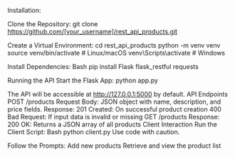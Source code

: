 Installation:

Clone the Repository:
git clone https://github.com/[your_username]/rest_api_products.git

Create a Virtual Environment:
cd rest_api_products
python -m venv venv
source venv/bin/activate  # Linux/macOS
venv\Scripts\activate  # Windows


Install Dependencies:
Bash
pip install Flask flask_restful requests


Running the API
Start the Flask App:
python app.py


The API will be accessible at http://127.0.0.1:5000 by default.
API Endpoints
POST /products
Request Body: JSON object with name, description, and price fields.
Response:
201 Created: On successful product creation
400 Bad Request: If input data is invalid or missing
GET /products
Response:
200 OK: Returns a JSON array of all products
Client Interaction
Run the Client Script:
Bash
python client.py
Use code with caution.

Follow the Prompts:
Add new products
Retrieve and view the product list